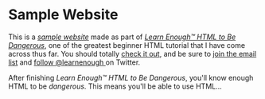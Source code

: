 # Sample Website

This is a [*sample website*](https://tonydc1997.github.io/Sample-Website-/) made as part of [*Learn Enough™ HTML to Be
Dangerous*](https://www.learnenough.com/html-tutorial), one of the greatest
beginner HTML tutorial that I have come across thus far. You should totally [
check it out](https://www.learnenough.com/html-tutorial), and be sure to [join
the email list](http://learnenough.com/#email_list) and [follow @learnenough
](http://twitter.com/learnenough) on Twitter.

After finishing *Learn Enough™ HTML to Be Dangerous*, you'll know enough HTML
to be *dangerous*. This means you'll be able to use HTML...
